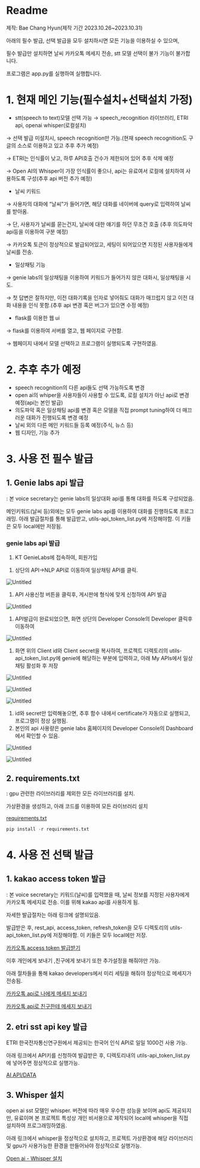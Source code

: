 # Readme

제작: Bae Chang Hyun(제작 기간 2023.10.26~2023.10.31)

아래의 필수 발급, 선택 발급을 모두 설치하시면 모든 기능을 이용하실 수 있으며, 

필수 발급만 설치하면 날씨 카카오톡 메세지 전송, stt 모델 선택이 불가 기능이 불가합니다.

프로그램은 app.py를 실행하여 실행합니다.

# 1. 현재 메인 기능(필수설치+선택설치 가정)

- stt(speech to text)모델 선택 가능 → speech_recognition 라이브러리, ETRI api, openai whisper(로컬설치)

→ 선택 발급 미설치시, speech recognition만 가능.(현재 speech recognition도 구글의 소스로 이용하고 있고 추후 추가 예정)

→ ETRI는 인식률이 낮고, 하루 API호출 건수가 제한되어 있어 추후 삭제 예정

→ Open AI의 Whisper이 가장 인식률이 좋으나, api는 유료여서 로컬에 설치하여 사용하도록 구성(추후 api 버전 추가 예정)

- 날씨 키워드

→ 사용자의 대화에 “날씨”가 들어가면, 해당 대화를 네이버에 query로 입력하여 날씨를 받아옴. 

→ 단, 사용자가 날씨를 묻는건지, 날씨에 대한 얘기를 하던 무조건 호출 (추후 의도파악 api등을 이용하여 구분 예정)

→ 카카오톡 토큰이 정상적으로 발급되어있고, 세팅이 되어있으면 지정된 사용자들에게 날씨를 전송.

- 일상채팅 기능

→ genie labs의 일상채팅을 이용하여 키워드가 들어가지 않은 대화시, 일상채팅을 시도. 

→ 첫 답변은 잘하지만, 이전 대화기록을 인자로 넣어줘도 대화가 매끄럽지 않고 이전 대화 내용을 인식 못함.(추후 api 변경 혹은 버그가 있으면 수정 예정)

- flask를 이용한 웹 ui

→ flask를 이용하여 서버를 열고, 웹 페이지로 구현함. 

→ 웹페이지 내에서 모델 선택하고 프로그램이 실행되도록 구현하였음.

# 2. 추후 추가 예정

- speech recognition의 다른 api들도 선택 가능하도록 변경
- open ai의 whiper을 사용자들이 사용할 수 있도록, 로컬 설치가 아닌 api로 변경 예정(api는 본인 발급)
- 의도파악 혹은 일상채팅 api를 변경 혹은 모델을 직접 prompt tuning하여 더 매끄러운 대화가 진행되도록 변경 예정
- 날씨 외의 다른 메인 키워드들 등록 예정(주식, 뉴스 등)
- 웹 디자인, 기능 추가

# 3. 사용 전 필수 발급

## 1. Genie labs api 발급

: 본 voice secretary는 genie labs의 일상대화 api를 통해 대화를 하도록 구성되었음. 

메인키워드(날씨 등)외에는 모두 genie labs api를 이용하여 대화를 진행하도록 프로그래밍. 아래 발급절차를 통해 발급받고, utils-api_token_list.py에 저장해야함. 이 키들은 모두 local에만 저장됨.

### genie labs api 발급

1. KT GenieLabs에 접속하여, 회원가입 

[](https://genielabs.ai/main/genielabs/index)

1. 상단의 API→NLP API로 이동하여 일상채팅 API를 클릭.

![Untitled](Readme%200e77a7118c354090b0b080fcf9c9dcd5/Untitled.png)

1. API 사용신청 버튼을 클릭후, 게시판에 형식에 맞게 신청하여 API 발급

![Untitled](Readme%200e77a7118c354090b0b080fcf9c9dcd5/Untitled%201.png)

1. API발급이 완료되었으면, 화면 상단의 Developer Console의 Developer 클릭후 이동하여 

![Untitled](Readme%200e77a7118c354090b0b080fcf9c9dcd5/Untitled%202.png)

1. 화면 위의 Client id와 Client secret을 복사하여, 프로젝트 디렉토리의 utils-api_token_list.py에 genie에 해당하는 부분에 입력하고, 아래 My APIs에서 일상채팅 활성화 후 저장

![Untitled](Readme%200e77a7118c354090b0b080fcf9c9dcd5/Untitled%203.png)

![Untitled](Readme%200e77a7118c354090b0b080fcf9c9dcd5/Untitled%204.png)

![Untitled](Readme%200e77a7118c354090b0b080fcf9c9dcd5/Untitled%205.png)

1. id와 secret만 입력해놓으면, 추후 함수 내에서 certificate가 자동으로 실행되고, 프로그램이 정상 실행됨.
2. 본인의 api 사용량은 genie labs 홈페이지의 Developer Console의 Dashboard에서 확인할 수 있음.

![Untitled](Readme%200e77a7118c354090b0b080fcf9c9dcd5/Untitled%206.png)

![Untitled](Readme%200e77a7118c354090b0b080fcf9c9dcd5/Untitled%207.png)

## 2. requirements.txt

: gpu 관련한 라이브러리를 제외한 모든 라이브러리를 설치.

가상환경을 생성하고, 아래 코드를 이용하여 모든 라이브러리 설치

[requirements.txt](Readme%200e77a7118c354090b0b080fcf9c9dcd5/requirements.txt)

```python
pip install -r requirements.txt
```

# 4. 사용 전 선택 발급

## 1. kakao access token 발급

: 본 voice secretary는 키워드(날씨)를 입력했을 때, 날씨 정보를 지정된 사용자에게 카카오톡 메세지로 전송. 이를 위해 kakao api를 사용하게 됨. 

자세한 발급절차는 아래 링크에 설명되있음. 

발급받은 후, rest_api, access_token, refresh_token을 모두 디렉토리의 utils-api_token_list.py에 저장해야함. 이 키들은 모두 local에만 저장.

[카카오톡 access token 발급받기](https://changsroad.tistory.com/349)

이후 개인에게 보내기 ,친구에게 보내기 또한 추가설정을 해줘야만 가능.

아래 절차들을 통해 kakao developers에서 미리 세팅을 해줘야 정상적으로 메세지가 전송됨.

[카카오톡 api로 나에게 메세지 보내기](https://changsroad.tistory.com/366)

[카카오톡 api로 친구한테 메세지 보내기](https://changsroad.tistory.com/367)

## 2. etri sst api key 발급

ETRI 한국전자통신연구원에서 제공되는 한국어 인식 API로 일일 1000건 사용 가능.

아래 링크에서 API키를 신청하여 발급받은 후, 디렉토리내의 utils-api_token_list.py에 넣어주면 정상적으로 실행가능.

[AI API/DATA](https://aiopen.etri.re.kr/)

## 3. Whisper 설치

open ai sst 모델인 whisper. 버전에 따라 매우 우수한 성능을 보이며 api도 제공되지만, 유료이며 본 프로젝트 특성상 개인 비서용으로 제작되어 local에 whisper을 직접 설치하여 프로그래밍하였음.

아래 링크에서 whisper을 정상적으로 설치하고, 프로젝트 가상환경에 해당 라이브러리 및 gpu가 사용가능한 환경을 만들어놔야 정상적으로 실행가능. 

[Open ai - Whisper 설치](https://changsroad.tistory.com/361)